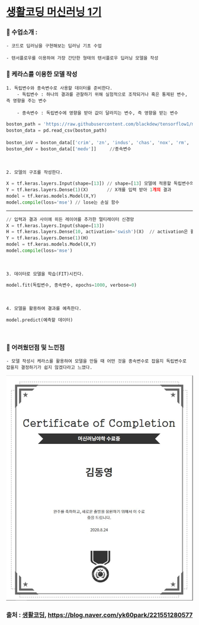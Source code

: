 # [생활코딩 머신러닝 1기](https://ml.yah.ac/)

### 🔘  수업소개 :
    - 코드로 딥러닝을 구현해보는 딥러닝 기초 수업 

    - 텐서플로우를 이용하여 가장 간단한 형태의 텐서플로우 딥러닝 모델을 작성


### 🔘  케라스를 이용한 모델 작성
    1. 독립변수와 종속변수로 사용할 데이터를 준비한다.  
        - 독립변수 : 하나의 결과를 관찰하기 위해 실험적으로 조작되거나 혹은 통제된 변수, 즉 영향을 주는 변수
        
        - 종속변수 : 독립변수에 영향을 받아 값이 달라지는 변수, 즉 영향을 받는 변수
            
```python
boston_path = 'https://raw.githubusercontent.com/blackdew/tensorflow1/master/csv/boston.csv'; // 사용할 데이터
boston_data = pd.read_csv(boston_path)

boston_inV = boston_data[['crim', 'zn', 'indus', 'chas', 'nox', 'rm', 'age', 'dis', 'rad', 'tax','ptratio', 'b', 'lstat']] //독립변수
boston_deV = boston_data[['medv']]     //종속변수 
```
<br/>

    2. 모델의 구조를 작성한다.

```python
X = tf.keras.layers.Input(shape=[13]) // shape=[13] 모델에 적용할 독립변수의 수
Y = tf.keras.layers.Dense(1)(X)       // X개를 입력 받아 1개의 결과 
model = tf.keras.models.Model(X,Y)
model.compile(loss='mse') // lose는 손실 함수       
```
---
```python
// 입력과 결과 사이에 히든 레이어를 추가한 멀티레이터 신경망
X = tf.keras.layers.Input(shape=[13])
H = tf.keras.layers.Dense(10, activation='swish')(X)  // activation은 활성화 함수
Y = tf.keras.layers.Dense(1)(H)
model = tf.keras.models.Model(X,Y)
model.compile(loss='mse')
```
<br/>

    3. 데이터로 모델을 학습(FIT)시킨다.

```python
model.fit(독립변수, 종속변수, epochs=1000, verbose=0)
```
<br/>

    4. 모델을 활용하여 결과를 예측한다.
```
model.predict(예측할 데이터)
```
<br/>

### 🔘  어려웠던점 및 느낀점

    - 모델 작성시 케라스를 활용하여 모델을 만들 때 어떤 것을 종속변수로 잡을지 독립변수로 잡을지 결정하기가 쉽지 않겠다라고 느꼈다.
    


![머신야학 수료증](https://github.com/dongy094/ETC/blob/master/Machine%20Learning(%EC%83%9D%ED%99%9C%EC%BD%94%EB%94%A9)/%EB%A8%B8%EC%8B%A0%EC%95%BC%ED%95%99.JPG?raw=false)



### 출처 : [생활코딩](https://www.opentutorials.org/module/4966), https://blog.naver.com/yk60park/221551280577
